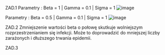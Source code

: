 ZAD.1
Parametry :
Beta = 1 | Gamma = 0.1 | Sigma = 1
![image](https://github.com/kakaovychlebicek1/Michal_Mroz1/assets/157245284/af756dcd-ae7f-480c-bbd2-dd432cdc884f)


Parametry :
Beta = 0.5 | Gamma = 0.1 | Sigma = 1
![image](https://github.com/kakaovychlebicek1/Michal_Mroz1/assets/157245284/99a02dd1-686d-451c-bca4-c543b573468d)


ZAD.2
Zmniejszenie wartości beta o połowę skutkuje wolniejszym rozprzestrzenianiem się infekcji. 
Może to doprowadzić do mniejszej liczby zarażonych i dłuższego trwania epidemii.

ZAD.3








